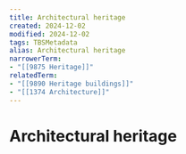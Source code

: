 ```yaml
---
title: Architectural heritage
created: 2024-12-02
modified: 2024-12-02
tags: TBSMetadata
alias: Architectural heritage
narrowerTerm:
- "[[9875 Heritage]]"
relatedTerm:
- "[[9890 Heritage buildings]]"
- "[[1374 Architecture]]"
---
```

# Architectural heritage

